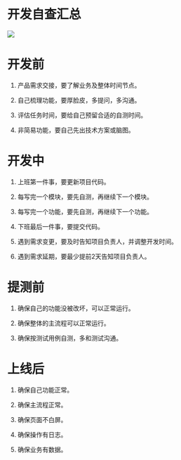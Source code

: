 # 开发自查汇总
![](https://tcs-devops.aliyuncs.com/storage/112eac7943e39a7c8bb0569bdc50b740371b?Signature=eyJhbGciOiJIUzI1NiIsInR5cCI6IkpXVCJ9.eyJBcHBJRCI6IjVlNzQ4MmQ2MjE1MjJiZDVjN2Y5YjMzNSIsIl9hcHBJZCI6IjVlNzQ4MmQ2MjE1MjJiZDVjN2Y5YjMzNSIsIl9vcmdhbml6YXRpb25JZCI6IiIsImV4cCI6MTY1MjUwMTczOSwiaWF0IjoxNjUxODk2OTM5LCJyZXNvdXJjZSI6Ii9zdG9yYWdlLzExMmVhYzc5NDNlMzlhN2M4YmIwNTY5YmRjNTBiNzQwMzcxYiJ9._4p1M8H3cALZPGycC4NfxluS-Tvt7xJSVOXmdCrSQc0&download=%E8%87%AA%E6%9F%A5%E5%88%97%E8%A1%A8.png "")

# 开发前

1. 产品需求交接，要了解业务及整体时间节点。

1. 自己梳理功能，要厚脸皮，多提问，多沟通。

1. 评估任务时间，要给自己预留合适的自测时间。

1. 非简易功能，要自己先出技术方案或脑图。

# 开发中

1. 上班第一件事，要更新项目代码。

1. 每写完一个模块，要先自测，再继续下一个模块。

1. 每写完一个功能，要先自测，再继续下一个功能。

1. 下班最后一件事，要提交代码。

1. 遇到需求变更，要及时告知项目负责人，并调整开发时间。

1. 遇到需求延期，要最少提前2天告知项目负责人。

# 提测前

1. 确保自己的功能没被改坏，可以正常运行。

1. 确保整体的主流程可以正常运行。

1. 确保按测试用例自测，多和测试沟通。

# 上线后

1. 确保自己功能正常。

1. 确保主流程正常。

1. 确保页面不白屏。

1. 确保操作有日志。

1. 确保业务有数据。



